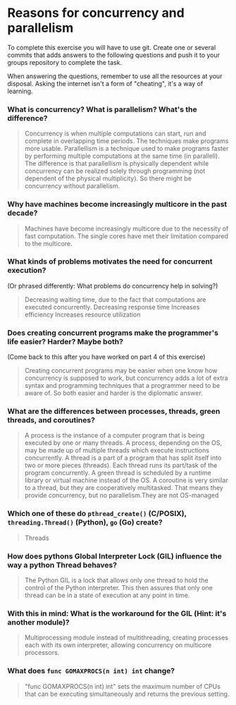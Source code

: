 # Reasons for concurrency and parallelism


To complete this exercise you will have to use git. Create one or several commits that adds answers to the following questions and push it to your groups repository to complete the task.

When answering the questions, remember to use all the resources at your disposal. Asking the internet isn't a form of "cheating", it's a way of learning.

 ### What is concurrency? What is parallelism? What's the difference?
 > Concurrency is when multiple computations can start, run and complete
   in overlapping time periods.
   The techniques make programs more usable.
 > Parallellism is a technique used to make programs faster by performing
   multiple computations at the same time (in parallell).
 > The difference is that parallellism is physically dependent while concurrency
   can be realized solely through programming (not dependent of the physical multiplicity).
   So there might be concurrency without parallelism. 
 
 ### Why have machines become increasingly multicore in the past decade?
 > Machines have become increasingly multicore due to the necessity of 
   fast computation. The single cores have met their limitation compared to the multicore.
 
 ### What kinds of problems motivates the need for concurrent execution?
 (Or phrased differently: What problems do concurrency help in solving?)
 > Decreasing waiting time, due to the fact that computations are executed concurrently.
   Decreasing response time
   Increases efficiency
   Increases resource utilization
 
 ### Does creating concurrent programs make the programmer's life easier? Harder? Maybe both?
 (Come back to this after you have worked on part 4 of this exercise)
 > Creating concurrent programs may be easier when one know how concurrency is supposed to work, but concurrency adds a lot of extra syntax and programming techniques that a programmer need to be aware of. So both easier and harder is the diplomatic answer. 
 
 ### What are the differences between processes, threads, green threads, and coroutines?
 > A process is the instance of a computer program that is being executed by one or many threads.
   A process, depending on the OS, may be made up of multiple threads which execute instructions concurrently.
 > A thread is a part of a program that has split itself into two or more pieces (threads). Each thread runs its
   part/task of the program concurrently.
 > A green thread is scheduled by a runtime library or virtual machine instead of the OS.
 > A coroutine is very similar to a thread, but they are cooperatively multitasked.
   That means they provide concurrency, but no parallelism.They are not OS-managed
 
 ### Which one of these do `pthread_create()` (C/POSIX), `threading.Thread()` (Python), `go` (Go) create?
 > Threads
 
 ### How does pythons Global Interpreter Lock (GIL) influence the way a python Thread behaves?
 > The Python GIL is a lock that allows only one thread to hold the control of the Python interpreter.
 > This then assures that only one thread can be in a state of execution at any point in time.
 
 ### With this in mind: What is the workaround for the GIL (Hint: it's another module)?
 > Multiprocessing module instead of multithreading, creating processes each with its own interpreter,
   allowing concurrency on multicore processors.
 
 ### What does `func GOMAXPROCS(n int) int` change? 
 > "func GOMAXPROCS(n int) int" sets the maximum number of CPUs that can be executing simultaneously
   and returns the previous setting.
